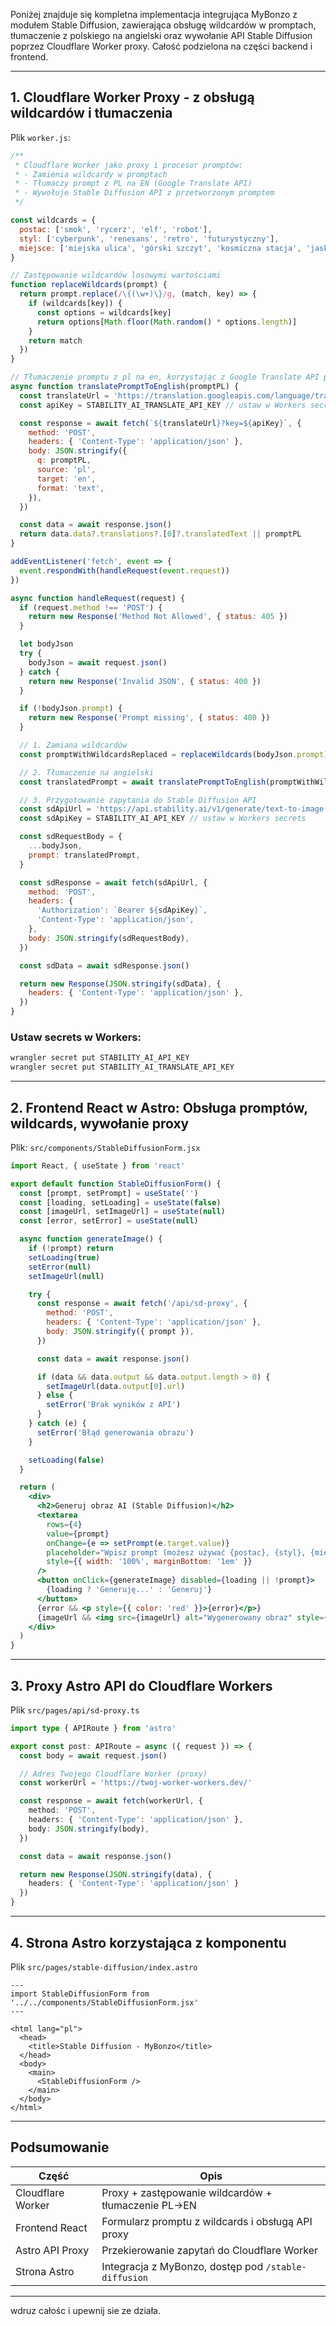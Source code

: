 Poniżej znajduje się kompletna implementacja integrująca MyBonzo z modułem Stable Diffusion, zawierająca obsługę wildcardów w promptach, tłumaczenie z polskiego na angielski oraz wywołanie API Stable Diffusion poprzez Cloudflare Worker proxy. Całość podzielona na części backend i frontend.

***

## 1. Cloudflare Worker Proxy - z obsługą wildcardów i tłumaczenia

Plik `worker.js`:

```js
/**
 * Cloudflare Worker jako proxy i procesor promptów:
 * - Zamienia wildcardy w promptach
 * - Tłumaczy prompt z PL na EN (Google Translate API)
 * - Wywołuje Stable Diffusion API z przetworzonym promptem
 */

const wildcards = {
  postac: ['smok', 'rycerz', 'elf', 'robot'],
  styl: ['cyberpunk', 'renesans', 'retro', 'futurystyczny'],
  miejsce: ['miejska ulica', 'górski szczyt', 'kosmiczna stacja', 'jaskinia'],
}

// Zastępowanie wildcardów losowymi wartościami
function replaceWildcards(prompt) {
  return prompt.replace(/\{(\w+)\}/g, (match, key) => {
    if (wildcards[key]) {
      const options = wildcards[key]
      return options[Math.floor(Math.random() * options.length)]
    }
    return match
  })
}

// Tłumaczenie promptu z pl na en, korzystając z Google Translate API przez endpoint REST
async function translatePromptToEnglish(promptPL) {
  const translateUrl = 'https://translation.googleapis.com/language/translate/v2'
  const apiKey = STABILITY_AI_TRANSLATE_API_KEY // ustaw w Workers secrets

  const response = await fetch(`${translateUrl}?key=${apiKey}`, {
    method: 'POST',
    headers: { 'Content-Type': 'application/json' },
    body: JSON.stringify({
      q: promptPL,
      source: 'pl',
      target: 'en',
      format: 'text',
    }),
  })

  const data = await response.json()
  return data.data?.translations?.[0]?.translatedText || promptPL
}

addEventListener('fetch', event => {
  event.respondWith(handleRequest(event.request))
})

async function handleRequest(request) {
  if (request.method !== 'POST') {
    return new Response('Method Not Allowed', { status: 405 })
  }

  let bodyJson
  try {
    bodyJson = await request.json()
  } catch {
    return new Response('Invalid JSON', { status: 400 })
  }

  if (!bodyJson.prompt) {
    return new Response('Prompt missing', { status: 400 })
  }

  // 1. Zamiana wildcardów
  const promptWithWildcardsReplaced = replaceWildcards(bodyJson.prompt)

  // 2. Tłumaczenie na angielski
  const translatedPrompt = await translatePromptToEnglish(promptWithWildcardsReplaced)

  // 3. Przygotowanie zapytania do Stable Diffusion API
  const sdApiUrl = 'https://api.stability.ai/v1/generate/text-to-image'
  const sdApiKey = STABILITY_AI_API_KEY // ustaw w Workers secrets

  const sdRequestBody = {
    ...bodyJson,
    prompt: translatedPrompt,
  }

  const sdResponse = await fetch(sdApiUrl, {
    method: 'POST',
    headers: {
      'Authorization': `Bearer ${sdApiKey}`,
      'Content-Type': 'application/json',
    },
    body: JSON.stringify(sdRequestBody),
  })

  const sdData = await sdResponse.json()

  return new Response(JSON.stringify(sdData), {
    headers: { 'Content-Type': 'application/json' },
  })
}
```

### Ustaw secrets w Workers:

```bash
wrangler secret put STABILITY_AI_API_KEY
wrangler secret put STABILITY_AI_TRANSLATE_API_KEY
```

***

## 2. Frontend React w Astro: Obsługa promptów, wildcards, wywołanie proxy

Plik: `src/components/StableDiffusionForm.jsx`

```jsx
import React, { useState } from 'react'

export default function StableDiffusionForm() {
  const [prompt, setPrompt] = useState('')
  const [loading, setLoading] = useState(false)
  const [imageUrl, setImageUrl] = useState(null)
  const [error, setError] = useState(null)

  async function generateImage() {
    if (!prompt) return
    setLoading(true)
    setError(null)
    setImageUrl(null)

    try {
      const response = await fetch('/api/sd-proxy', {
        method: 'POST',
        headers: { 'Content-Type': 'application/json' },
        body: JSON.stringify({ prompt }),
      })

      const data = await response.json()

      if (data && data.output && data.output.length > 0) {
        setImageUrl(data.output[0].url)
      } else {
        setError('Brak wyników z API')
      }
    } catch (e) {
      setError('Błąd generowania obrazu')
    }

    setLoading(false)
  }

  return (
    <div>
      <h2>Generuj obraz AI (Stable Diffusion)</h2>
      <textarea
        rows={4}
        value={prompt}
        onChange={e => setPrompt(e.target.value)}
        placeholder="Wpisz prompt (możesz używać {postac}, {styl}, {miejsce})"
        style={{ width: '100%', marginBottom: '1em' }}
      />
      <button onClick={generateImage} disabled={loading || !prompt}>
        {loading ? 'Generuję...' : 'Generuj'}
      </button>
      {error && <p style={{ color: 'red' }}>{error}</p>}
      {imageUrl && <img src={imageUrl} alt="Wygenerowany obraz" style={{ marginTop: '1em', maxWidth: '100%' }} />}
    </div>
  )
}
```

***

## 3. Proxy Astro API do Cloudflare Workers

Plik `src/pages/api/sd-proxy.ts`

```ts
import type { APIRoute } from 'astro'

export const post: APIRoute = async ({ request }) => {
  const body = await request.json()

  // Adres Twojego Cloudflare Worker (proxy)
  const workerUrl = 'https://twoj-worker-workers.dev/'

  const response = await fetch(workerUrl, {
    method: 'POST',
    headers: { 'Content-Type': 'application/json' },
    body: JSON.stringify(body),
  })

  const data = await response.json()

  return new Response(JSON.stringify(data), {
    headers: { 'Content-Type': 'application/json' }
  })
}
```

***

## 4. Strona Astro korzystająca z komponentu

Plik `src/pages/stable-diffusion/index.astro`

```astro
---
import StableDiffusionForm from '../../components/StableDiffusionForm.jsx'
---

<html lang="pl">
  <head>
    <title>Stable Diffusion - MyBonzo</title>
  </head>
  <body>
    <main>
      <StableDiffusionForm />
    </main>
  </body>
</html>
```

***

## Podsumowanie

| Część                  | Opis                                                |
|------------------------|----------------------------------------------------|
| Cloudflare Worker       | Proxy + zastępowanie wildcardów + tłumaczenie PL→EN |
| Frontend React         | Formularz promptu z wildcards i obsługą API proxy  |
| Astro API Proxy         | Przekierowanie zapytań do Cloudflare Worker        |
| Strona Astro            | Integracja z MyBonzo, dostęp pod `/stable-diffusion`|

***

wdruz całośc i upewnij sie ze działa.
